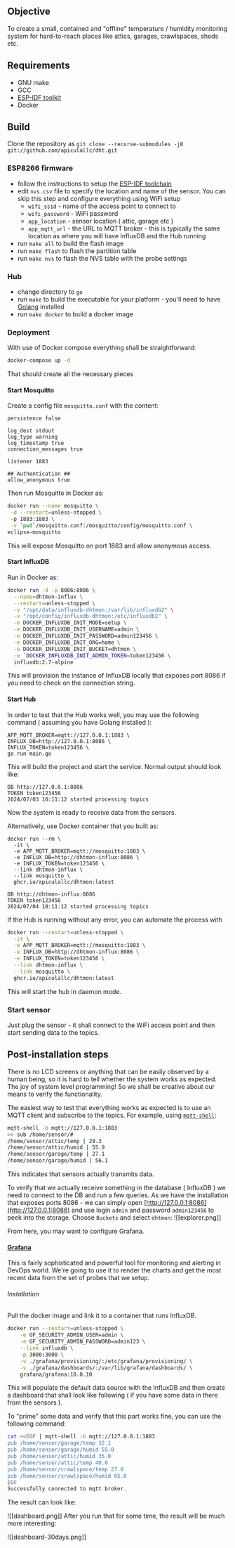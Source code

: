 ## Objective

To create a small, contained and "offline" temperature / humidity monitoring system for hard-to-reach places like attics, garages, crawlspaces, sheds etc.

## Requirements

- GNU make
- GCC
- [ESP-IDF toolkit](https://docs.espressif.com/projects/esp8266-rtos-sdk/en/latest/)
- Docker

## Build

Clone the repository as `git clone --recurse-submodules -j8 git://github.com/apiculallc/dht.git`

### ESP8266 firmware

- follow the instructions to setup the [ESP-IDF toolchain](https://docs.espressif.com/projects/esp8266-rtos-sdk/en/latest/get-started/index.html#setup-toolchain)
- edit `nvs.csv` file to specify the location and name of the sensor. You can skip this step and configure everything using WiFi setup
  - `wifi_ssid` - name of the access point to connect to
  - `wifi_password` - WiFi password 
  - `app_location` - sensor location ( attic, garage etc )
  - `app_mqtt_url` - the URL to MQTT broker - this is typically the same location as where you will have InfluxDB and the Hub running
- run `make all` to build the flash image
- run `make flash` to flash the partition table
- run `make nvs` to flash the NVS table with the probe settings

### Hub
- change directory to `go`
- run `make` to build the executable for your platform - you'll need to have [Golang](https://go.dev/) installed
- run `make docker` to build a docker image

### Deployment

With use of Docker compose everything shall be straightforward:

```bash
docker-compose up -d
```

That should create all the necessary pieces
#### Start Mosquitto

Create a config file `mosquitto.conf` with the content:

```
persistence false

log_dest stdout
log_type warning
log_timestamp true
connection_messages true

listener 1883

## Authentication ##
allow_anonymous true

```
 Then run Mosquitto in Docker as:
```bash
docker run --name mosquitto \
 -d --restart=unless-stopped \ 
 -p 1883:1883 \
 -v `pwd`/mosquitto.conf:/mosquitto/config/mosquitto.conf \
eclipse-mosquitto
```
This will expose Mosquitto on port 1883 and allow anonymous access.
#### Start InfluxDB

Run in Docker as:

```bash
docker run -d -p 8086:8086 \
  --name=dhtmon-influx \
  --restart=unless-stopped \
  -v "/opt/data/influxdb-dhtmon:/var/lib/influxdb2" \
  -v "/opt/config/influxdb-dhtmon:/etc/influxdb2" \
  -e DOCKER_INFLUXDB_INIT_MODE=setup \
  -e DOCKER_INFLUXDB_INIT_USERNAME=admin \
  -e DOCKER_INFLUXDB_INIT_PASSWORD=admin123456 \
  -e DOCKER_INFLUXDB_INIT_ORG=home \
  -e DOCKER_INFLUXDB_INIT_BUCKET=dhtmon \
  -e `DOCKER_INFLUXDB_INIT_ADMIN_TOKEN=token123456 \
  influxdb:2.7-alpine
```

This will provision the instance of InfluxDB locally that exposes port 8086 if you need to check on the connection string.

#### Start Hub

In order to test that the Hub works well, you may use the following command ( assuming you have Golang installed ):
```
APP_MQTT_BROKER=mqtt://127.0.0.1:1883 \
INFLUX_DB=http://127.0.0.1:8086 \
INFLUX_TOKEN=token123456 \
go run main.go
```
This will build the project and start the service. Normal output should look like:
```
DB http://127.0.0.1:8086
TOKEN token123456
2024/07/03 10:11:12 started processing topics
```

Now the system is ready to receive data from the sensors.

Alternatively, use Docker container that you built as:

```
docker run --rm \
  -it \
  -e APP_MQTT_BROKER=mqtt://mosquitto:1883 \
  -e INFLUX_DB=http://dhtmon-influx:8086 \
  -e INFLUX_TOKEN=token123456 \
  --link dhtmon-influx \
  --link mosquitto \
  ghcr.io/apiculallc/dhtmon:latest  

DB http://dhtmon-influx:8086
TOKEN token123456
2024/07/04 10:11:12 started processing topics
```

If the Hub is running without any error, you can automate the process with

```bash
docker run --restart=unless-stopped \
  -it \
  -e APP_MQTT_BROKER=mqtt://mosquitto:1883 \
  -e INFLUX_DB=http://dhtmon-influx:8086 \
  -e INFLUX_TOKEN=token123456 \
  --link dhtmon-influx \
  --link mosquitto \
  ghcr.io/apiculallc/dhtmon:latest  
```
This will start the hub in daemon mode.
### Start sensor

Just plug the sensor - it shall connect to the WiFi access point and then start sending data to the topics. 

## Post-installation steps

There is no LCD screens or anything that can be easily observed by a human being, so it is hard to tell whether the system works as expected. The joy of system level programming! So we shall be creative about our means to verify the functionality.

The easiest way to test that everything works as expected is to use an MQTT client and subscribe to the topics. For example, using [`mqtt-shell`](https://github.com/rainu/mqtt-shell):
```bash
mqtt-shell -b mqtt://127.0.0.1:1883
>> sub /home/sensor/#
/home/sensor/attic/temp | 29.3
/home/sensor/attic/humid | 55.9
/home/sensor/garage/temp | 27.1
/home/sensor/garage/humid | 56.1
```

This indicates that sensors actually transmits data.

To verify that we actually receive something in the database ( InfluxDB ) we need to connect to the DB and run a few queries. As we have the installation that exposes ports 8086 - we can simply open [http://127.0.0.1:8086](http://127.0.0.1:8086) and use login  `admin` and password `admin123456` to peek into the storage.  Choose `Buckets` and select `dhtmon`:
![[explorer.png]]

From here, you may want to configure Grafana.

#### [Grafana](https://grafana.com/)

This is fairly sophisticated and powerful tool for monitoring and alerting in DevOps world. We're going to use it to render the charts and get the most recent data from the set of probes that we setup.

###### Installation

Pull the docker image and link it to a container that runs InfluxDB.

```bash
docker run --restart=unless-stopped \
	-e GF_SECURITY_ADMIN_USER=admin \
	-e GF_SECURITY_ADMIN_PASSWORD=admin123 \
	--link influxdb \
	-p 3000:3000 \
	-v ./grafana/provisioning/:/etc/grafana/provisioning/ \
	-v ./grafana/dashboards/:/var/lib/grafana/dashboards/ \
	grafana/grafana:10.0.10
```

This will populate the default data source with the InfluxDB and then create a dashboard that shall look like following ( if you have some data in there from the sensors ).

To "prime" some data and verify that this part works fine, you can use the following command:

```bash
cat <<EOF | mqtt-shell -b mqtt://127.0.0.1:1883
pub /home/sensor/garage/temp 32.1
pub /home/sensor/garage/humid 55.0
pub /home/sensor/attic/humid 35.0
pub /home/sensor/attic/temp 40.0
pub /home/sensor/crawlspace/temp 27.0
pub /home/sensor/crawlspace/humid 65.0
EOF
Successfully connected to mqtt broker.
```

The result can look like:

![[dashboard.png]]
After you run that for some time, the result will be much more interesting:

![[dashboard-30days.png]]

